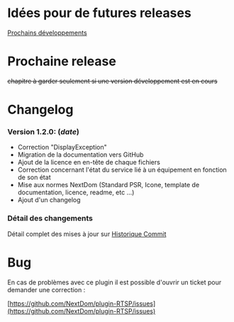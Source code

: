 # Idées pour de futures releases

[Prochains développements](https://github.com/NextDom/plugin-RTSP/issues?q=is%3Aissue+is%3Aopen+label%3Aenhancement)

# Prochaine release

~~chapitre à garder seulement si une version développement est en cours~~

# Changelog

### Version 1.2.0:  (**_date_**)

* Correction "DisplayException"
* Migration de la documentation vers GitHub
* Ajout de la licence en en-tête de chaque fichiers
* Correction concernant l'état du service lié à un équipement en fonction de son état
* Mise aux normes NextDom (Standard PSR, Icone, template de documentation, licence, readme, etc ...)
* Ajout d'un changelog


### Détail des changements

Détail complet des mises à jour sur [Historique Commit](https://github.com/NextDom/plugin-RTSP/commits/master)

# Bug

En cas de problèmes avec ce plugin il est possible d'ouvrir un ticket pour demander une correction :

[https://github.com/NextDom/plugin-RTSP/issues](https://github.com/NextDom/plugin-RTSP/issues)
